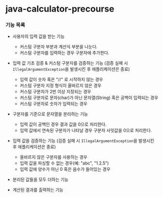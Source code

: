# java-calculator-precourse

### 기능 목록

- 사용자의 입력 값을 받는 기능
  - 커스텀 구분자 부분과 계산식 부분을 나눈다.
  - 커스텀 구분자를 입력하는 경우 구분자에 추가한다.


- 입력 값 기초 검증 & 커스텀 구분자를 검증하는 기능 (검증 실패 시 `IllegalArgumentException`을 발생시킨 후 애플리케이션은 종료)
  - 입력 값이 숫자 혹은 "//" 로 시작하지 않는 경우
  - 커스텀 구분자 지정 형식이 올바르지 않은 경우
  - 커스텀 구분자가 2번 이상 지정되는 경우
  - 커스텀 구분자로 문자(char)가 아닌 문자열(String) 혹은 공백이 입력되는 경우
  - 커스텀 구분자로 숫자가 입력되는 경우


- 구분자를 기준으로 문자열을 분리하는 기능
  - 입력 값이 공백인 경우 결과 값을 0으로 처리한다.
  - 입력 값에서 연속된 구분자가 나타날 경우 구분자 사잇값을 0으로 처리한다.


- 입력 값을 검증하는 기능 (검증 실패 시 `IllegalArgumentException`을 발생시킨 후 애플리케이션은 종료)
  - 올바르지 않은 구분자를 사용하는 경우
  - 입력 값을 파싱할 수 없는 경우(예: "abc", "1.2.5")
  - 입력 값에 양수가 아닌 0 혹은 음수가 들어있는 경우


- 분리된 값들을 모두 더하는 기능


- 계산된 결과를 출력하는 기능
